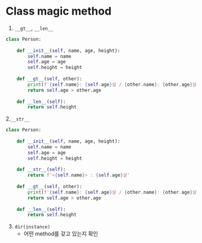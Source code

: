 # Class magic method

1. `__gt__`, `__len__`

```python
class Person:
    
    def __init__(self, name, age, height):
        self.name = name
        self.age = age
        self.height = height
    
    def __gt__(self, other):
        print(f'{self.name}: {self.age}살 / {other.name}: {other.age}살')
        return self.age > other.age
    
    def __len__(self):
        return self.height
```

2.`__str__`

```python
class Person:
    
    def __init__(self, name, age, height):
        self.name = name
        self.age = age
        self.height = height
        
    def __str__(self):
        return f'<{self.name}> : {self.age}살'
    
    def __gt__(self, other):
        print(f'{self.name}: {self.age}살 / {other.name}: {other.age}살')
        return self.age > other.age
    
    def __len__(self):
        return self.height
```

3. `dir(instance)`
   - 어떤 method를 갖고 있는지 확인

